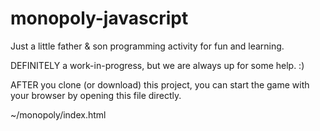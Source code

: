 # monopoly-javascript

Just a little father & son programming activity for fun and learning.

DEFINITELY a work-in-progress, but we are always up for some help.  :)

AFTER you clone (or download) this project, you can start the game with your browser by opening this file directly.

~/monopoly/index.html
